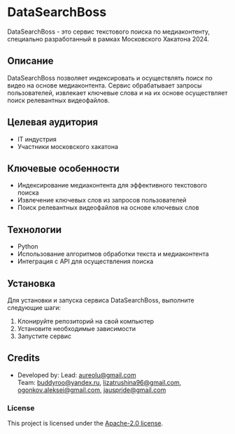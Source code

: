 # DataSearchBoss

DataSearchBoss - это сервис текстового поиска по медиаконтенту, специально разработанный в рамках Московского Хакатона 2024.

## Описание

DataSearchBoss позволяет индексировать и осуществлять поиск по видео на основе медиаконтента. Сервис обрабатывает запросы пользователей, извлекает ключевые слова и на их основе осуществляет поиск релевантных видеофайлов. 

## Целевая аудитория

- IT индустрия
- Участники московского хакатона

## Ключевые особенности

- Индексирование медиаконтента для эффективного текстового поиска
- Извлечение ключевых слов из запросов пользователей
- Поиск релевантных видеофайлов на основе ключевых слов

## Технологии

- Python
- Использование алгоритмов обработки текста и медиаконтента
- Интеграция с API для осуществления поиска

## Установка

Для установки и запуска сервиса DataSearchBoss, выполните следующие шаги:

1. Клонируйте репозиторий на свой компьютер
2. Установите необходимые зависимости
3. Запустите сервис

## Credits
- Developed by:
Lead: aureolu@gmail.com </br>
Team: buddyroo@yandex.ru, lizatrushina96@gmail.com, ogonkov.aleksei@gmail.com, jauspride@gmail.com

### License
This project is licensed under the [Apache-2.0 license](http://www.apache.org/licenses).